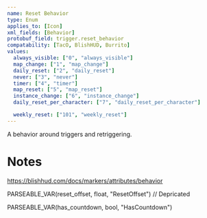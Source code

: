 ```yaml
---
name: Reset Behavior
type: Enum
applies_to: [Icon]
xml_fields: [Behavior]
protobuf_field: trigger.reset_behavior
compatability: [TacO, BlishHUD, Burrito]
values:
  always_visible: ["0", "always_visible"]
  map_change: ["1", "map_change"]
  daily_reset: ["2", "daily_reset"]
  never: ["3", "never"]
  timer: ["4", "timer"]
  map_reset: ["5", "map_reset"]
  instance_change: ["6", "instance_change"]
  daily_reset_per_character: ["7", "daily_reset_per_character"]

  weekly_reset: ["101", "weekly_reset"]
---
```

A behavior around triggers and retriggering.

Notes
=====

https://blishhud.com/docs/markers/attributes/behavior





PARSEABLE_VAR(reset_offset, float, "ResetOffset") // Depricated

PARSEABLE_VAR(has_countdown, bool, "HasCountdown")